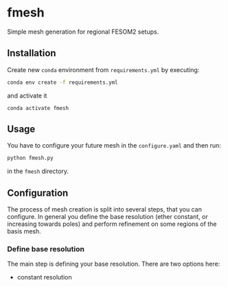 # fmesh

Simple mesh generation for regional FESOM2 setups.

## Installation

Create new `conda` environment from `requirements.yml` by executing:

```bash
conda env create -f requirements.yml
```
and activate it
```
conda activate fmesh
```

## Usage

You have to configure your future mesh in the `configure.yaml` and then run:

```bash
python fmesh.py
```
in the `fmesh` directory.

## Configuration

The process of mesh creation is split into several steps, that you can configure. In general you define the base resolution (ether constant, or increasing towards poles) and perform refinement on some regions of the basis mesh.

### Define base resolution

The main step is defining your base resolution. There are two options here:
- constant resolution 
